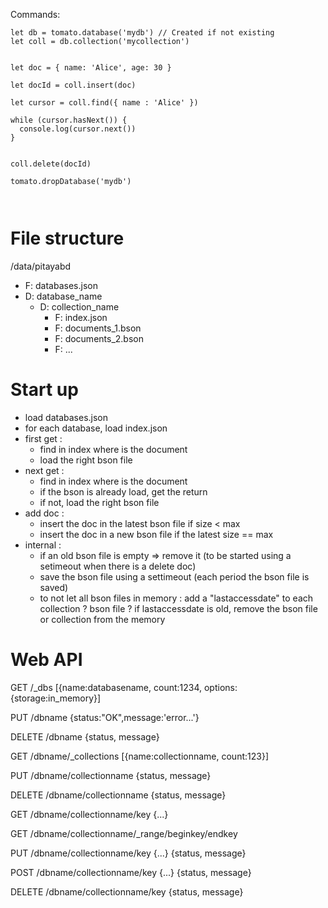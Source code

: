 Commands:
```
let db = tomato.database('mydb') // Created if not existing
let coll = db.collection('mycollection')


let doc = { name: 'Alice', age: 30 }

let docId = coll.insert(doc)

let cursor = coll.find({ name : 'Alice' })

while (cursor.hasNext()) {
  console.log(cursor.next())
}


coll.delete(docId)

tomato.dropDatabase('mydb')



```

# File structure

/data/pitayabd
- F: databases.json
- D: database_name
  - D: collection_name
    - F: index.json
    - F: documents_1.bson
    - F: documents_2.bson
    - F: ...

# Start up
- load databases.json
- for each database, load index.json
- first get :
  - find in index where is the document
  - load the right bson file
- next get : 
  - find in index where is the document
  - if the bson is already load, get the return
  - if not, load the right bson file
- add doc :
  - insert the doc in the latest bson file if size < max
  - insert the doc in a new bson file if the latest size == max
- internal : 
  - if an old bson file is empty => remove it (to be started using a setimeout when there is a delete doc)
  - save the bson file using a settimeout (each period the bson file is saved)
  - to not let all bson files in memory : add a "lastaccessdate" to each collection ? bson file ? if lastaccessdate is old, remove the bson file or collection from the memory

# Web API

GET /_dbs
[{name:databasename, count:1234, options:{storage:in_memory}]

PUT /dbname
{status:"OK",message:'error...'}

DELETE /dbname
{status, message}

GET /dbname/_collections
[{name:collectionname, count:123}]

PUT /dbname/collectionname
{status, message}

DELETE /dbname/collectionname
{status, message}

GET /dbname/collectionname/key
{...}

GET /dbname/collectionname/_range/beginkey/endkey

PUT /dbname/collectionname/key {...}
{status, message}

POST /dbname/collectionname/key {...}
{status, message}

DELETE /dbname/collectionname/key
{status, message}






